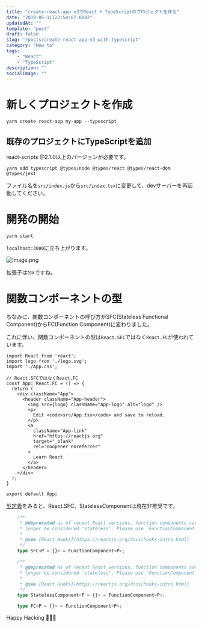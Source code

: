 ```yaml
---
title: "create-react-app v3でReact + TypeScriptのプロジェクトを作る"
date: "2019-05-11T22:54:07.000Z"
updatedAt: ""
template: "post"
draft: false
slug: "/posts/create-react-app-v3-with-typescript"
category: "How to"
tags:
    - "React"
    - "TypeScript"
description: ""
socialImage: ""
---
```


# 新しくプロジェクトを作成
```terminal
yarn create react-app my-app --typescript
```

## 既存のプロジェクトにTypeScriptを追加

react-scripts @2.1.0以上のバージョンが必要です。

```terminal
yarn add typescript @types/node @types/react @types/react-dom @types/jest
```

ファイル名を`src/index.js`から`src/index.tsx`に変更して、devサーバーを再起動してください。

# 開発の開始

```terminal
yarn start
```

`localhost:3000`に立ち上がります。

![image.png](https://qiita-image-store.s3.ap-northeast-1.amazonaws.com/0/229830/0d4a7400-76e0-00a2-b93f-58aef5aa29c8.png)

拡張子はtsxですね。

# 関数コンポーネントの型

ちなみに、関数コンポーネントの呼び方がSFC(Stateless Functional Component)からFC(Function Component)に変わりました。

これに伴い、関数コンポーネントの型は`React.SFC`ではなく`React.FC`が使われています。

```App.tsx
import React from 'react';
import logo from './logo.svg';
import './App.css';

// React.SFCではなくReact.FC
const App: React.FC = () => {
  return (
    <div className="App">
      <header className="App-header">
        <img src={logo} className="App-logo" alt="logo" />
        <p>
          Edit <code>src/App.tsx</code> and save to reload.
        </p>
        <a
          className="App-link"
          href="https://reactjs.org"
          target="_blank"
          rel="noopener noreferrer"
        >
          Learn React
        </a>
      </header>
    </div>
  );
}

export default App;
```

[型定義](https://github.com/DefinitelyTyped/DefinitelyTyped/blob/master/types/react/index.d.ts#L485)をみると、React.SFC、StatelessComponentは現在非推奨です。

```ts
    /**
     * @deprecated as of recent React versions, function components can no
     * longer be considered 'stateless'. Please use `FunctionComponent` instead.
     *
     * @see [React Hooks](https://reactjs.org/docs/hooks-intro.html)
     */
    type SFC<P = {}> = FunctionComponent<P>;

    /**
     * @deprecated as of recent React versions, function components can no
     * longer be considered 'stateless'. Please use `FunctionComponent` instead.
     *
     * @see [React Hooks](https://reactjs.org/docs/hooks-intro.html)
     */
    type StatelessComponent<P = {}> = FunctionComponent<P>;

    type FC<P = {}> = FunctionComponent<P>;
```

Happy Hacking 🎉🎉🎉
